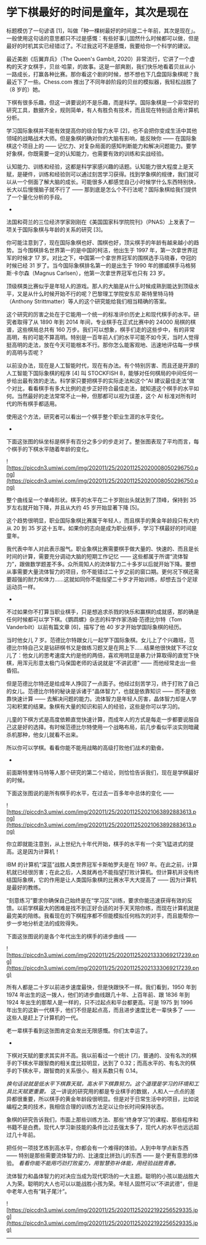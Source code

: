 # 学下棋最好的时间是童年，其次是现在

标题模仿了一句谚语 [1]，叫做「种一棵树最好的时间是二十年前，其次是现在」。一般使用这句话的意思都只不过是感慨：有些好事儿固然什么时候都可以做，但是最好的时机其实已经错过了。不过我这可不是感慨，我要给你一个科学的建议。

最近美剧《后翼弃兵》（The Queen's Gambit, 2020）非常流行，它讲了一个虚构的天才女棋手，贝丝·哈蒙，的故事。这是一部爽剧，我们快乐地看着贝丝从小一路成长，打赢各种比赛。那你看这个剧的时候，想不想也下几盘国际象棋呢？我最近下了一些。Chess.com 推出了不同年龄阶段的贝丝的模拟器，我轻松战胜了（8 岁的）她。

下棋有很多乐趣，但这一讲要说的不是乐趣，而是科学。国际象棋是一个非常好的研究工具，数据齐全，规则简单，有人有胜负有技术，而且现在特别适合用计算机分析。

学习国际象棋并不能有效提高你的综合智力水平 [2]，也不会把你变成生活中其他领域的战略战术大师。但是象棋的确对你的大脑有影响，能反映你 —— 在国际象棋这个项目上的 —— 记忆力、对复杂局面的感知判断能力和解决问题能力。要学好象棋，你既需要一定的认知能力，也需要有效的训练和实战经验。

认知能力、训练和经验，这都是科学家感兴趣的话题。认知能力很大程度上是天赋，是硬件，训练和经验则可以通过刻苦学习获得。找到学象棋的规律，我们就可以从一个侧面了解大脑的成长。可能很多人都感觉自己小时候学什么东西特别快，长大以后慢慢脑子就不行了 —— 那到底是怎么个不行法呢？国际象棋给我们提供了一个量化分析的手段。

*

法国和荷兰的三位经济学家刚刚在《美国国家科学院院刊》（PNAS）上发表了一项关于国际象棋与年龄的关系的研究 [3]。

你可能注意到了，现在国际象棋也好、围棋也好，顶尖棋手的年龄有越来越小的趋势。当今围棋排名世界第一的是中国的柯洁，他出生于 1997 年，第一次拿世界冠军的时候才 17 岁。对比之下，中国第一个拿世界冠军的围棋选手马晓春，夺冠的时候已经 31 岁了。当今国际象棋排名第一的是出生于 1990 年的挪威棋手马格努斯·卡尔森（Magnus Carlsen），他第一次拿世界冠军也只有 23 岁。

顶级棋类比赛似乎是年轻人的游戏。那人的大脑是从什么时候成熟到能达到顶级水平，又是从什么时候开始不行的呢？巴黎理工学院安东尼·斯特里特马特（Anthony Strittmatter）等人的这个研究能给我们相当精确的答案。

这个研究的厉害之处在于它能用一个统一的标准评价历史上和现代棋手的水平。研究者取得了从 1890 年到 2014 年间，专业棋手在正式比赛中的 24000 局棋的棋谱，这些棋局总共有 160 万步。我们可以想象，棋手们走的这些步中，有的非常高明，有的可能不算高明。特别是一百年前人们的水平可能不如今天，当时人觉得挺高明的走法，放在今天可能根本不行。那你怎么能客观地、迅速地评估每一步棋的高明与否呢？

以前没办法，现在是人工智能时代，现在有办法。有个特别厉害、而且还是开源的人工智能下国际象棋的程序 [4] 叫 STOCKFISH 8，能够对任何棋局的中间任何一步给出最有效的走法。科学家只要把棋手的实际走法和这个“AI 建议最佳走法”做个对比，看看棋手有多大比例的走步正好符合最佳走法，就知道这个棋手的水平如何。当然最好的走法常常不止一种，但那都可以视为误差，这个 AI 标准对所有时代的所有棋手都适用。

使用这个方法，研究者可以看出一个棋手整个职业生涯的水平变化。

*

下面这张图的纵坐标是棋手有百分之多少的步走对了。整张图表现了平均而言，每个棋手的下棋水平随着年龄的变化。

![https://piccdn3.umiwi.com/img/202011/25/202011252020008050296750.png](https://piccdn3.umiwi.com/img/202011/25/202011252020008050296750.png)

整个曲线呈一个单峰形状。棋手的水平在二十岁刚出头就达到了顶峰，保持到 35 岁左右就开始下降，并且从大约 45 岁开始显著下降 [5]。

这个趋势很明显，职业国际象棋比赛属于年轻人，而且棋手的黄金年龄段只有大约从 20 到 35 岁这十五年。如果你的志向是成为职业棋手，学习下棋最好的时间是童年。

我代表中年人对此表示服气。职业象棋比赛需要棋手做大量的、快速的、而且是长时间的计算，需要充分调动大脑的短期工作记忆 —— 这些都属于所谓“流体智力”，跟做数学题差不多。众所周知人的流体智力二十多岁以后就开始下降。要想从事需要大量流体智力的项目，你不能错过二十岁之前的窗口期。更何况下棋还需要超强的耐力和体力……这就如同你不能指望二十岁才开始训练，却想去当个足球运动员一样。

*

不过如果你不打算当职业棋手，只是想追求杀戮的快乐和赢棋的成就感，那的确是任何时候都可以学下棋。《鹦鹉螺》杂志的科学作家汤姆·范德比尔特（Tom Vanderbilt）以前有篇文章 [6]，描写了他 40 岁才开始学国际象棋的经历。

当时他女儿 7 岁。范德比尔特跟女儿一起学下国际象棋。女儿上了个兴趣班，范德比尔特自己又是钻研棋书又是做练习题又是在网上下……结果他很快就下不过女儿了：他女儿的思考速度大约是他的两倍，喜欢用明显是暴力计算取得的直觉下快棋，用浑元形意太极门马保国老师的话说就是“不讲武德” —— 而他经常走出一些昏招。

但是范德比尔特还是给成年人挣回了一点面子。他经过刻苦学习，终于打败了自己的女儿。范德比尔特的秘诀是诉诸于“晶体智力”，也就是依靠知识 —— 而不是依靠快速计算 —— 去解决问题的能力。流体智力是年轻人厉害，晶体智力却是人学习和积累的结果。象棋有大量的知识和前人的经验，这些是你可以学习的。

儿童的下棋方式是高度依赖直觉快速计算，而成年人的方式是每走一步都要说服自己这是好的选择。有时候范德比尔特使用一个战略布局，前几步看似平淡实则暗藏杀机那种，他女儿就看不出来。

所以你可以学棋。看看你能不能用战略的高级打败他们战术的勤奋。

*

前面斯特里特马特等人那个研究的第二个结论，则恰恰告诉我们，现在是学棋最好的时候。

下面这张图说的是所有棋手的水平，在过去一百多年中总体的变化 —— 

![https://piccdn3.umiwi.com/img/202011/25/202011252021063892883613.png](https://piccdn3.umiwi.com/img/202011/25/202011252021063892883613.png)

你立即就能注意到，从上世纪九十年代开始，棋手的水平有一个突飞猛进式的提高。这是因为计算机！

IBM 的计算机“深蓝”战胜人类世界冠军卡斯帕罗夫是在 1997 年。在此之前，计算机就已经很厉害；在此之后，人类就再也不能指望打败计算机。但计算机并没有终结国际象棋，它的作用是让人类国际象棋的比赛水平大大提高了 —— 因为计算机是最好的教练。

“刻意练习”要求你确保自己始终是在“学习区”训练，要求你能迅速获得有效的反馈。以前学棋最大的困难是找不到正好合适的对手天天陪你练，而现在计算机就是最完美的陪练。我看现在的下棋程序都不但能模拟任何档次的对手，而且能帮你一步一步地分析走法的成败得失。

下面这张图说的是各个年代出生的棋手的进步曲线 —— 

![https://piccdn3.umiwi.com/img/202011/25/202011252021333069217239.png](https://piccdn3.umiwi.com/img/202011/25/202011252021333069217239.png)

所有人都是二十岁以前进步速度最快，但是快跟快不一样。我们看到，1950 年到 1974 年出生的这一拨人，他们的进步曲线跟几十年、上百年前、跟 1836 年到 1924 年出生的那帮人是一样的，只不过起点和平台都更高。可是 1975 到 1996 年出生的这新一代棋手，他们不但是起点高，而且进步速度比老一辈快多了 —— 这些人是赶上了计算机的一代。

老一辈棋手看到这张图肯定会发出无限感慨。你们太幸运了。

*

下棋对天赋的要求其实并不高。我以前看过一个统计 [7]，普通的、没有名次的棋手的下棋水平跟智商的相关度比较明显，达到了 0.32；而高水平的、有名次的棋手的下棋水平，跟智商的关系很小，相关系数只有 0.14。

 *换句话说就是低水平下棋靠天赋，高水平下棋靠努力。这个道理是学习的环境和工具比天赋更重要。* 这一讲说的研究用的都是专业棋手的数据，人和人一点点的差异都很重要，所以棋手的黄金年龄段很明显。但是对于日常生活中的项目，比如说编程之类的技术，我相信合理的训练方法足以让你长时间保持状态。

象棋的研究告诉我们，市面上那些训练方法、那些“终身学习”的课程、那些程序和书籍不是白费。现代人学习新技能的条件比过去强太多了，现代人的水平也远远超过几十年前。

把任何一项技艺练到高水平，你都会有一个难得的体验。人到中年学点新东西 —— 特别是那些需要流体智力的、比速度比拼劲儿的东西 —— 是个更有意思的体验。 *看看你能不能用巧劲打败蛮力，用智慧弥补体能，用经验战胜青春。*

流体智力和晶体智力的对决应当成为现代职场的一大主题。聪明的小孩以能战胜大人为荣。聪明的大人也可以以能战胜小孩为荣。年轻人固然可以“不讲武德”，但是中老年人也有“耗子尾汁”。

![https://piccdn3.umiwi.com/img/202011/25/202011252022192256529335.jpg](https://piccdn3.umiwi.com/img/202011/25/202011252022192256529335.jpg)

---
